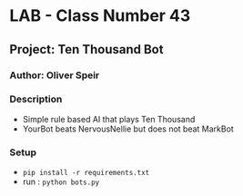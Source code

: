 # LAB - Class Number 43

## Project: Ten Thousand Bot

### Author: Oliver Speir

### Description

- Simple rule based AI that plays Ten Thousand 
- YourBot beats NervousNellie but does not beat MarkBot 

### Setup

- `pip install -r requirements.txt`
- run : `python bots.py`
